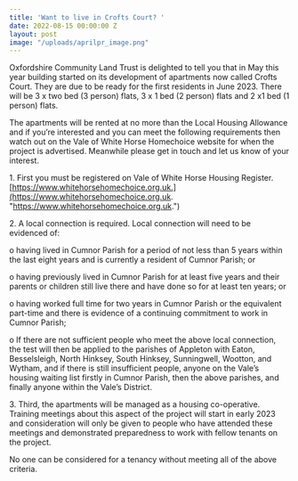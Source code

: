 ```yaml
---
title: 'Want to live in Crofts Court? '
date: 2022-08-15 00:00:00 Z
layout: post
image: "/uploads/aprilpr_image.png"
---
```


Oxfordshire Community Land Trust is delighted to tell you that in May this year building started on its development of apartments now called Crofts Court. They are due to be ready for the first residents in June 2023.  There will be 3 x two bed (3 person) flats, 3 x 1 bed (2 person) flats and 2 x1 bed (1 person) flats.

The apartments will be rented at no more than the Local Housing Allowance and if you’re interested and you can meet the following requirements then watch out on the Vale of White Horse Homechoice website for when the project is advertised.  Meanwhile please get in touch and let us know of your interest.

1\.	First you must be registered on Vale of White Horse Housing Register. [https://www.whitehorsehomechoice.org.uk.](https://www.whitehorsehomechoice.org.uk. "https://www.whitehorsehomechoice.org.uk.")

2\.	A local connection is required. Local connection will need to be evidenced of:

o	having lived in Cumnor Parish for a period of not less than 5 years within the last eight years and is currently a resident of Cumnor Parish; or

o	having previously lived in Cumnor Parish for at least five years and their parents or children still live there and have done so for at least ten years; or

o	having worked full time for two years in Cumnor Parish or the equivalent part-time and there is evidence of a continuing commitment to work in Cumnor Parish;

o	If there are not sufficient people who meet the above local connection, the test will then be applied to the parishes of Appleton with Eaton, Besselsleigh, North Hinksey, South Hinksey, Sunningwell, Wootton, and Wytham, and if there is still insufficient people, anyone on the Vale’s housing waiting list firstly in Cumnor Parish, then the above parishes, and finally anyone within the Vale’s District.

3\.	Third, the apartments will be managed as a housing co-operative. Training meetings about this aspect of the project will start in early 2023 and consideration will only be given to people who have attended these meetings and demonstrated preparedness to work with fellow tenants on the project.

No one can be considered for a tenancy without meeting all of the above criteria.